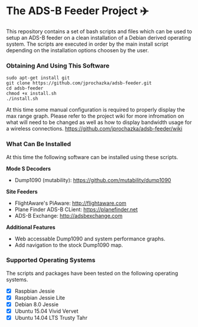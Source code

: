 # The ADS-B Feeder Project :airplane:

This repository contains a set of bash scripts and files which can be used to setup an ADS-B
feeder on a clean installation of a Debian derived operating system. The scripts are executed
in order by the main install script depending on the installation options choosen by the user.

### Obtaining And Using This Software

    sudo apt-get install git
    git clone https://github.com/jprochazka/adsb-feeder.git
    cd adsb-feeder
    chmod +x install.sh
    ./install.sh

At this time some manual configuration is required to properly display the max range graph. Please
refer to the project wiki for more infromation on what will need to be changed as well as how to
display bandwidth usage for a wireless connections. https://github.com/jprochazka/adsb-feeder/wiki

### What Can Be Installed

At this time the following software can be installed using these scripts.

**Mode S Decoders**

* Dump1090 (mutability):   https://github.com/mutability/dump1090

**Site Feeders**

* FlightAware's PiAware:      http://flightaware.com
* Plane Finder ADS-B CLient:  https://planefinder.net
* ADS-B Exchange:             http://adsbexchange.com

**Additional Features**

* Web accessable Dump1090 and system performance graphs.
* Add navigation to the stock Dump1090 map.

### Supported Operating Systems

The scripts and packages have been tested on the following operating systems.

- [X] Raspbian Jessie
- [X] Raspbian Jessie Lite
- [X] Debian 8.0 Jessie
- [X] Ubuntu 15.04 Vivid Vervet
- [X] Ubuntu 14.04 LTS Trusty Tahr
